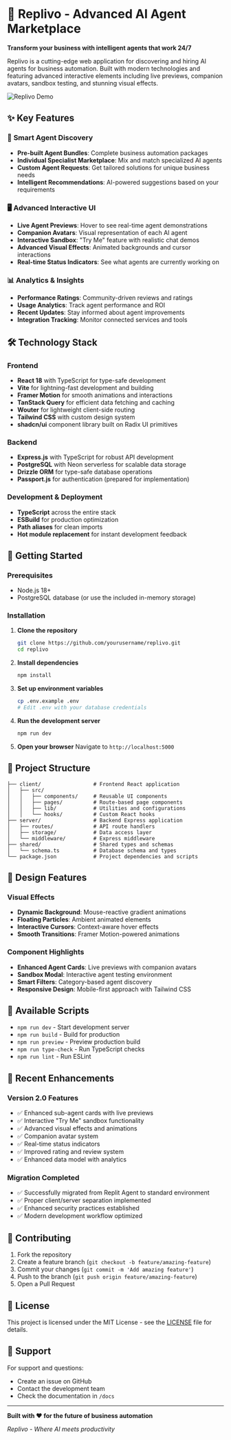 # 🤖 Replivo - Advanced AI Agent Marketplace

**Transform your business with intelligent agents that work 24/7**

Replivo is a cutting-edge web application for discovering and hiring AI agents for business automation. Built with modern technologies and featuring advanced interactive elements including live previews, companion avatars, sandbox testing, and stunning visual effects.

![Replivo Demo](https://images.unsplash.com/photo-1485827404703-89b55fcc595e?w=800&h=400&fit=crop)

## ✨ Key Features

### 🎯 **Smart Agent Discovery**
- **Pre-built Agent Bundles**: Complete business automation packages
- **Individual Specialist Marketplace**: Mix and match specialized AI agents
- **Custom Agent Requests**: Get tailored solutions for unique business needs
- **Intelligent Recommendations**: AI-powered suggestions based on your requirements

### 🖥️ **Advanced Interactive UI**
- **Live Agent Previews**: Hover to see real-time agent demonstrations
- **Companion Avatars**: Visual representation of each AI agent
- **Interactive Sandbox**: "Try Me" feature with realistic chat demos
- **Advanced Visual Effects**: Animated backgrounds and cursor interactions
- **Real-time Status Indicators**: See what agents are currently working on

### 📊 **Analytics & Insights**
- **Performance Ratings**: Community-driven reviews and ratings
- **Usage Analytics**: Track agent performance and ROI
- **Recent Updates**: Stay informed about agent improvements
- **Integration Tracking**: Monitor connected services and tools

## 🛠️ Technology Stack

### Frontend
- **React 18** with TypeScript for type-safe development
- **Vite** for lightning-fast development and building
- **Framer Motion** for smooth animations and interactions
- **TanStack Query** for efficient data fetching and caching
- **Wouter** for lightweight client-side routing
- **Tailwind CSS** with custom design system
- **shadcn/ui** component library built on Radix UI primitives

### Backend
- **Express.js** with TypeScript for robust API development
- **PostgreSQL** with Neon serverless for scalable data storage
- **Drizzle ORM** for type-safe database operations
- **Passport.js** for authentication (prepared for implementation)

### Development & Deployment
- **TypeScript** across the entire stack
- **ESBuild** for production optimization
- **Path aliases** for clean imports
- **Hot module replacement** for instant development feedback

## 🚀 Getting Started

### Prerequisites
- Node.js 18+ 
- PostgreSQL database (or use the included in-memory storage)

### Installation

1. **Clone the repository**
   ```bash
   git clone https://github.com/yourusername/replivo.git
   cd replivo
   ```

2. **Install dependencies**
   ```bash
   npm install
   ```

3. **Set up environment variables**
   ```bash
   cp .env.example .env
   # Edit .env with your database credentials
   ```

4. **Run the development server**
   ```bash
   npm run dev
   ```

5. **Open your browser**
   Navigate to `http://localhost:5000`

## 📁 Project Structure

```
├── client/                 # Frontend React application
│   ├── src/
│   │   ├── components/     # Reusable UI components
│   │   ├── pages/          # Route-based page components
│   │   ├── lib/            # Utilities and configurations
│   │   └── hooks/          # Custom React hooks
├── server/                 # Backend Express application
│   ├── routes/             # API route handlers
│   ├── storage/            # Data access layer
│   └── middleware/         # Express middleware
├── shared/                 # Shared types and schemas
│   └── schema.ts           # Database schema and types
└── package.json            # Project dependencies and scripts
```

## 🎨 Design Features

### Visual Effects
- **Dynamic Background**: Mouse-reactive gradient animations
- **Floating Particles**: Ambient animated elements
- **Interactive Cursors**: Context-aware hover effects
- **Smooth Transitions**: Framer Motion-powered animations

### Component Highlights
- **Enhanced Agent Cards**: Live previews with companion avatars
- **Sandbox Modal**: Interactive agent testing environment
- **Smart Filters**: Category-based agent discovery
- **Responsive Design**: Mobile-first approach with Tailwind CSS

## 🔧 Available Scripts

- `npm run dev` - Start development server
- `npm run build` - Build for production
- `npm run preview` - Preview production build
- `npm run type-check` - Run TypeScript checks
- `npm run lint` - Run ESLint

## 🌟 Recent Enhancements

### Version 2.0 Features
- ✅ Enhanced sub-agent cards with live previews
- ✅ Interactive "Try Me" sandbox functionality  
- ✅ Advanced visual effects and animations
- ✅ Companion avatar system
- ✅ Real-time status indicators
- ✅ Improved rating and review system
- ✅ Enhanced data model with analytics

### Migration Completed
- ✅ Successfully migrated from Replit Agent to standard environment
- ✅ Proper client/server separation implemented
- ✅ Enhanced security practices established
- ✅ Modern development workflow optimized

## 📝 Contributing

1. Fork the repository
2. Create a feature branch (`git checkout -b feature/amazing-feature`)
3. Commit your changes (`git commit -m 'Add amazing feature'`)
4. Push to the branch (`git push origin feature/amazing-feature`)
5. Open a Pull Request

## 📄 License

This project is licensed under the MIT License - see the [LICENSE](LICENSE) file for details.

## 🤝 Support

For support and questions:
- Create an issue on GitHub
- Contact the development team
- Check the documentation in `/docs`

---

**Built with ❤️ for the future of business automation**

*Replivo - Where AI meets productivity*